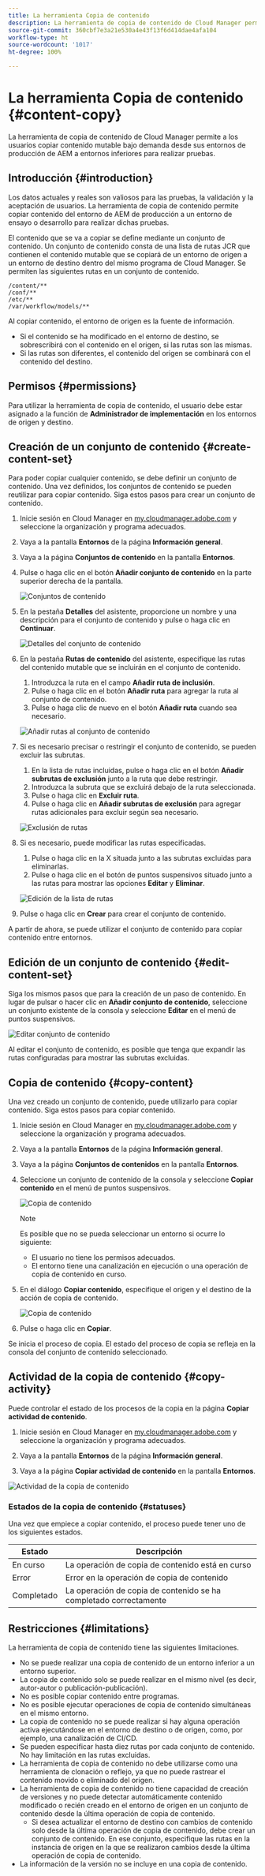 ```yaml
---
title: La herramienta Copia de contenido
description: La herramienta de copia de contenido de Cloud Manager permite a los usuarios copiar contenido mutable bajo demanda desde sus entornos de producción de AEM a entornos inferiores para realizar pruebas.
source-git-commit: 360cbf7e3a21e530a4e43f13f6d414dae4afa104
workflow-type: ht
source-wordcount: '1017'
ht-degree: 100%

---
```



# La herramienta Copia de contenido {#content-copy}

La herramienta de copia de contenido de Cloud Manager permite a los usuarios copiar contenido mutable bajo demanda desde sus entornos de producción de AEM a entornos inferiores para realizar pruebas.

## Introducción {#introduction}

Los datos actuales y reales son valiosos para las pruebas, la validación y la aceptación de usuarios. La herramienta de copia de contenido permite copiar contenido del entorno de AEM de producción a un entorno de ensayo o desarrollo para realizar dichas pruebas.

El contenido que se va a copiar se define mediante un conjunto de contenido. Un conjunto de contenido consta de una lista de rutas JCR que contienen el contenido mutable que se copiará de un entorno de origen a un entorno de destino dentro del mismo programa de Cloud Manager. Se permiten las siguientes rutas en un conjunto de contenido.

```text
/content/**
/conf/**
/etc/**
/var/workflow/models/**
```

Al copiar contenido, el entorno de origen es la fuente de información.

* Si el contenido se ha modificado en el entorno de destino, se sobrescribirá con el contenido en el origen, si las rutas son las mismas.
* Si las rutas son diferentes, el contenido del origen se combinará con el contenido del destino.

## Permisos {#permissions}

Para utilizar la herramienta de copia de contenido, el usuario debe estar asignado a la función de **Administrador de implementación** en los entornos de origen y destino.

## Creación de un conjunto de contenido {#create-content-set}

Para poder copiar cualquier contenido, se debe definir un conjunto de contenido. Una vez definidos, los conjuntos de contenido se pueden reutilizar para copiar contenido. Siga estos pasos para crear un conjunto de contenido.

1. Inicie sesión en Cloud Manager en [my.cloudmanager.adobe.com](https://my.cloudmanager.adobe.com/) y seleccione la organización y programa adecuados.

1. Vaya a la pantalla **Entornos** de la página **Información general**.

1. Vaya a la página **Conjuntos de contenido** en la pantalla **Entornos**.

1. Pulse o haga clic en el botón **Añadir conjunto de contenido** en la parte superior derecha de la pantalla.

   ![Conjuntos de contenido](/help/assets/content-sets.png)

1. En la pestaña **Detalles** del asistente, proporcione un nombre y una descripción para el conjunto de contenido y pulse o haga clic en **Continuar**.

   ![Detalles del conjunto de contenido](/help/assets/add-content-set-details.png)

1. En la pestaña **Rutas de contenido** del asistente, especifique las rutas del contenido mutable que se incluirán en el conjunto de contenido.

   1. Introduzca la ruta en el campo **Añadir ruta de inclusión**.
   1. Pulse o haga clic en el botón **Añadir ruta** para agregar la ruta al conjunto de contenido.
   1. Pulse o haga clic de nuevo en el botón **Añadir ruta** cuando sea necesario.

   ![Añadir rutas al conjunto de contenido](/help/assets/add-content-set-paths.png)

1. Si es necesario precisar o restringir el conjunto de contenido, se pueden excluir las subrutas.

   1. En la lista de rutas incluidas, pulse o haga clic en el botón **Añadir subrutas de exclusión** junto a la ruta que debe restringir.
   1. Introduzca la subruta que se excluirá debajo de la ruta seleccionada.
   1. Pulse o haga clic en **Excluir ruta**.
   1. Pulse o haga clic en **Añadir subrutas de exclusión** para agregar rutas adicionales para excluir según sea necesario.

   ![Exclusión de rutas](/help/assets/add-content-set-paths-excluded.png)

1. Si es necesario, puede modificar las rutas especificadas.

   1. Pulse o haga clic en la X situada junto a las subrutas excluidas para eliminarlas.
   1. Pulse o haga clic en el botón de puntos suspensivos situado junto a las rutas para mostrar las opciones **Editar** y **Eliminar**.

   ![Edición de la lista de rutas](/help/assets/add-content-set-excluded-paths.png)

1. Pulse o haga clic en **Crear** para crear el conjunto de contenido.

A partir de ahora, se puede utilizar el conjunto de contenido para copiar contenido entre entornos.

## Edición de un conjunto de contenido {#edit-content-set}

Siga los mismos pasos que para la creación de un paso de contenido. En lugar de pulsar o hacer clic en **Añadir conjunto de contenido**, seleccione un conjunto existente de la consola y seleccione **Editar** en el menú de puntos suspensivos.

![Editar conjunto de contenido](/help/assets/edit-content-set.png)

Al editar el conjunto de contenido, es posible que tenga que expandir las rutas configuradas para mostrar las subrutas excluidas.

## Copia de contenido {#copy-content}

Una vez creado un conjunto de contenido, puede utilizarlo para copiar contenido. Siga estos pasos para copiar contenido.

1. Inicie sesión en Cloud Manager en [my.cloudmanager.adobe.com](https://my.cloudmanager.adobe.com/) y seleccione la organización y programa adecuados.

1. Vaya a la pantalla **Entornos** de la página **Información general**.

1. Vaya a la página **Conjuntos de contenidos** en la pantalla **Entornos**.

1. Seleccione un conjunto de contenido de la consola y seleccione **Copiar contenido** en el menú de puntos suspensivos.

   ![Copia de contenido](/help/assets/copy-content.png)

   >[!NOTE]
   >
   >Es posible que no se pueda seleccionar un entorno si ocurre lo siguiente:
   >
   >* El usuario no tiene los permisos adecuados.
   >* El entorno tiene una canalización en ejecución o una operación de copia de contenido en curso.


1. En el diálogo **Copiar contenido**, especifique el origen y el destino de la acción de copia de contenido.

   ![Copia de contenido](/help/assets/copying-content.png)

1. Pulse o haga clic en **Copiar**.

Se inicia el proceso de copia. El estado del proceso de copia se refleja en la consola del conjunto de contenido seleccionado.

## Actividad de la copia de contenido {#copy-activity}

Puede controlar el estado de los procesos de la copia en la página **Copiar actividad de contenido**.

1. Inicie sesión en Cloud Manager en [my.cloudmanager.adobe.com](https://my.cloudmanager.adobe.com/) y seleccione la organización y programa adecuados.

1. Vaya a la pantalla **Entornos** de la página **Información general**.

1. Vaya a la página **Copiar actividad de contenido** en la pantalla **Entornos**.

![Actividad de la copia de contenido](/help/assets/copy-content-activity.png)

### Estados de la copia de contenido {#statuses}

Una vez que empiece a copiar contenido, el proceso puede tener uno de los siguientes estados.

| Estado | Descripción |
|---|---|
| En curso | La operación de copia de contenido está en curso |
| Error | Error en la operación de copia de contenido |
| Completado | La operación de copia de contenido se ha completado correctamente |

## Restricciones {#limitations}

La herramienta de copia de contenido tiene las siguientes limitaciones.

* No se puede realizar una copia de contenido de un entorno inferior a un entorno superior.
* La copia de contenido solo se puede realizar en el mismo nivel (es decir, autor-autor o publicación-publicación).
* No es posible copiar contenido entre programas.
* No es posible ejecutar operaciones de copia de contenido simultáneas en el mismo entorno.
* La copia de contenido no se puede realizar si hay alguna operación activa ejecutándose en el entorno de destino o de origen, como, por ejemplo, una canalización de CI/CD.
* Se pueden especificar hasta diez rutas por cada conjunto de contenido. No hay limitación en las rutas excluidas.
* La herramienta de copia de contenido no debe utilizarse como una herramienta de clonación o reflejo, ya que no puede rastrear el contenido movido o eliminado del origen.
* La herramienta de copia de contenido no tiene capacidad de creación de versiones y no puede detectar automáticamente contenido modificado o recién creado en el entorno de origen en un conjunto de contenido desde la última operación de copia de contenido.
   * Si desea actualizar el entorno de destino con cambios de contenido solo desde la última operación de copia de contenido, debe crear un conjunto de contenido. En ese conjunto, especifique las rutas en la instancia de origen en la que se realizaron cambios desde la última operación de copia de contenido.
* La información de la versión no se incluye en una copia de contenido.
